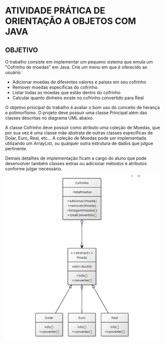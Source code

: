# ATIVIDADE PRÁTICA DE ORIENTAÇÃO A OBJETOS COM JAVA

## OBJETIVO
O trabalho consiste em implementar um pequeno sistema que emula um "Cofrinho de moedas" em Java. Crie um menu em que é oferecido ao usuário:

- Adicionar moedas de diferentes valores e países em seu cofrinho
- Remover moedas específicas do cofrinho.
- Listar todas as moedas que estão dentro do cofrinho
- Calcular quanto dinheiro existe no cofrinho convertido para Real

O objetivo principal do trabalho é avaliar o bom uso do conceito de herança e polimorfismo. O projeto deve possuir uma classe Principal além das classes descritas no diagrama UML abaixo.

A classe Cofrinho deve possuir como atributo uma coleção de Moedas, que por sua vez é uma classe mãe abstrata de outras classes específicas de Dolar, Euro, Real, etc... A coleção de Moedas pode ser implementada utilizando um ArrayList, ou qualquer outra estrutura de dados que julgue pertinente.

Demais detalhes de implementação ficam a cargo do aluno que pode desenvolver também classes extras ou adicionar métodos e atributos conforme julgar necessário.

![exemplo](/imagem/trabalho-poo.png)
